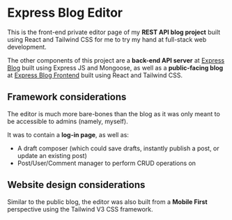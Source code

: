 # Express Blog Editor
This is the front-end private editor page of my **REST API blog project** built using React and Tailwind CSS for me to try my hand at full-stack web development.

The other components of this project are a **back-end API server** at [Express Blog](https://github.com/chew01/express-blog) built using Express JS and Mongoose, as well as a **public-facing blog** at [Express Blog Frontend](https://github.com/chew01/express-blog-frontend) built using React and Tailwind CSS.

## Framework considerations
The editor is much more bare-bones than the blog as it was only meant to be accessible to admins (namely, myself).

It was to contain a **log-in page**, as well as:
- A draft composer (which could save drafts, instantly publish a post, or update an existing post)
- Post/User/Comment manager to perform CRUD operations on

## Website design considerations
Similar to the public blog, the editor was also built from a **Mobile First** perspective using the Tailwind V3 CSS framework.
